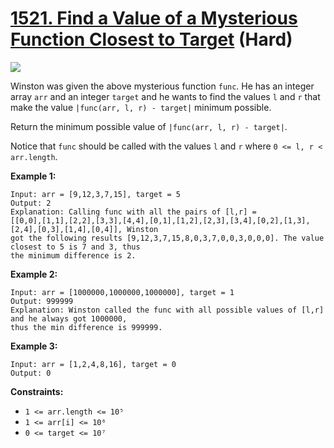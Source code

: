 # [1521. Find a Value of a Mysterious Function Closest to Target][link] (Hard)

[link]: https://leetcode.com/problems/find-a-value-of-a-mysterious-function-closest-to-target/

![](https://assets.leetcode.com/uploads/2020/07/09/change.png)

Winston was given the above mysterious function `func`. He has an integer array `arr` and an integer
`target` and he wants to find the values `l` and `r` that make the value `|func(arr, l, r) - target|`
minimum possible.

Return the minimum possible value of `|func(arr, l, r) - target|`.

Notice that `func` should be called with the values `l` and `r` where `0 <= l, r < arr.length`.

**Example 1:**

```
Input: arr = [9,12,3,7,15], target = 5
Output: 2
Explanation: Calling func with all the pairs of [l,r] =
[[0,0],[1,1],[2,2],[3,3],[4,4],[0,1],[1,2],[2,3],[3,4],[0,2],[1,3],[2,4],[0,3],[1,4],[0,4]], Winston
got the following results [9,12,3,7,15,8,0,3,7,0,0,3,0,0,0]. The value closest to 5 is 7 and 3, thus
the minimum difference is 2.
```

**Example 2:**

```
Input: arr = [1000000,1000000,1000000], target = 1
Output: 999999
Explanation: Winston called the func with all possible values of [l,r] and he always got 1000000,
thus the min difference is 999999.
```

**Example 3:**

```
Input: arr = [1,2,4,8,16], target = 0
Output: 0
```

**Constraints:**

- `1 <= arr.length <= 10⁵`
- `1 <= arr[i] <= 10⁶`
- `0 <= target <= 10⁷`
